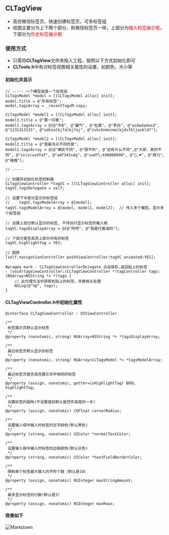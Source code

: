 ## CLTagView
- 高仿微信标签页，快速创建标签页，可多标签组  
- 视图主要分为上下两个部分，和微信标签页一样，上部分为<font color = "red">输入标签展示框</font>，下部分为<font color = "red">历史标签展示框</font>

### 使用方式
- 只需将**CLTagView**文件夹拖入工程，按照以下方式初始化即可
- **CLTools.h**中有对标签视图相关属性的设置，如颜色，大小等

#### 初始化并显示

```
// ----- 一个模型就是一个标签组
CLTagsModel *model = [[CLTagsModel alloc] init];
model.title = @"所有标签";
model.tagsArray = _recentTagsM.copy;
    
CLTagsModel *model1 = [[CLTagsModel alloc] init];
model1.title = @"第一印象";
model1.tagsArray = @[@"牛B", @"霸气", @"杜甫", @"李白", @"asdadadasd", @"1231313131", @"sdksalkjfalkjfaj", @"zvkzknmncmalkjdsfkljaskldf"];
    
CLTagsModel *model2 = [[CLTagsModel alloc] init];
model2.title = @"我最与众不同的是";
model2.tagsArray = @[@"确实不同", @"很不同", @"这有什么不同",@"大哥。真的不同", @"sccscasdfaf", @"adf345sdg", @"sadfl;k90808098", @"🌹,💔", @"择力", @"啫喱"];

// -----

// 创建并初始化标签控制器
CLTagViewController *tagVC = [[CLTagViewController alloc] init];
tagVC.tagsDelegate = self;

// 设置下半部分显示的标签组
//    tagVC.tagsModelArray = @[model];
tagVC.tagsModelArray = @[model, model1, model2];  // 传入多个模型，显示多个标签组

// 设置上部分默认显示的标签, 不传则只显示标签的输入框
tagVC.tagsDisplayArray = @[@"呵呵", @"我是打酱油的"];

// 下部分是否高亮上部分共有的标签
tagVC.highlightTag = YES;

// 跳转
[self.navigationController pushViewController:tagVC animated:YES];
```

```
#pragma mark - CLTagViewControllerDelegate 点击保存,返回贴上的标签
- (void)tagViewController:(CLTagViewController *)tagController tags:(NSArray<NSString *> *)tags {
    // 此代理方法中获取到贴上的标签，并做相关处理
    NSLog(@"%@", tags);
}

```

#### CLTagViewController.h中初始化属性
```
@interface CLTagViewController : UIViewController

/**
 标签展示页默认显示标签
 */
@property (nonatomic, strong) NSArray<NSString *> *tagsDisplayArray;

/**
 最近标签页默认显示的标签
 */
@property (nonatomic, strong) NSArray<CLTagsModel *> *tagsModelArray;

/**
 最近标签页是否高亮展示页中相同的标签
 */
@property (assign, nonatomic, getter=isHighlightTag) BOOL highlightTag;

/**
 设置标签的圆角(不设置值则默认是控件高度的一半)
 */
@property (assign, nonatomic) CGFloat cornerRadius;

/**
 设置输入框中输入时标签的文字颜色(默认黑色)
 */
@property (strong, nonatomic) UIColor *normalTextColor;

/**
 设置输入框中输入时标签的边框颜色(默认灰色)
 */
@property (strong, nonatomic) UIColor *textFieldBorderColor;

/**
 限制单个标签最大输入的字符个数（默认是10）
 */
@property (assign, nonatomic) NSInteger maxStringAmount;

/**
 最多显示标签的行数(默认是3)
 */
@property (assign, nonatomic) NSInteger maxRows;
```


#### 效果如下
![Markdown](http://i2.muimg.com/583177/60989174db92d0a5.gif)
